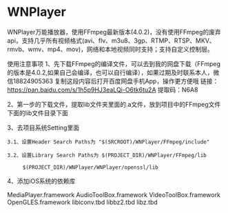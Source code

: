 # WNPlayer
WNPlayer万能播放器，使用FFmpeg最新版本(4.0.2)，没有使用FFmpeg的废弃api，支持几乎所有视频格式(avi、flv、m3u8、3gp、RTMP、RTSP、MKV、rmvb、wmv、mp4、mov)，网络和本地视频同时支持；支持自定义控制层。


使用注意事项
1、先下载FFmpeg的编译文件，可以去到我的网盘下载（FFmpeg的版本是4.0.2,如果自己会编译，也可以自行编译），如果过期及时联系本人，微信18824905363
复制这段内容后打开百度网盘手机App，操作更方便哦
链接：https://pan.baidu.com/s/1h5p9HJ3eaLQi-O6tk6tu2A 提取码：N6A8


2、第一步的下载文件，提取lib文件夹里面的.a文件，放到项目中的FFmpeg文件下面的lib文件目录下面

3、去项目系统Setting里面

    3.1、设置Header Search Paths为 "$(SRCROOT)/WNPlayer/FFmpeg/include"

    3.2、设置Library Search Paths为 $(PROJECT_DIR)/WNPlayer/FFmpeg/lib
    
         $(PROJECT_DIR)/WNPlayer/WNPlayer/openssl/lib

4、添加iOS系统的依赖库

MediaPlayer.framework
AudioToolBox.framework
VideoToolBox.framework
OpenGLES.framework
libiconv.tbd
libbz2.tbd
libz.tbd
